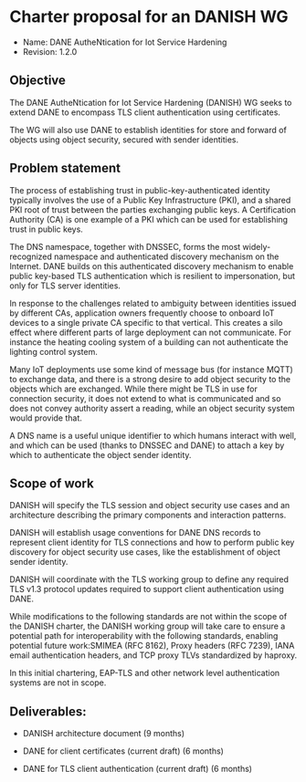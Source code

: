 # Charter proposal for an DANISH WG

- Name: DANE AutheNtication for Iot Service Hardening
- Revision: 1.2.0

## Objective

The DANE AutheNtication for Iot Service Hardening (DANISH) WG seeks to
extend DANE to encompass TLS client authentication using certificates.

The WG will also use DANE to establish identities for store and forward of
objects using object security, secured with sender identities.

## Problem statement

The process of establishing trust in public-key-authenticated identity
typically involves the use of a Public Key Infrastructure (PKI), and a
shared PKI root of trust between the parties exchanging public keys. A
Certification Authority (CA) is one example of a PKI which can be used for
establishing trust in public keys.

The DNS namespace, together with DNSSEC, forms the most widely-recognized
namespace and authenticated discovery mechanism on the Internet.
DANE builds on this authenticated discovery mechanism to enable public key-based
TLS authentication which is resilient to impersonation, but only for TLS
server identities.

In response to the challenges related to ambiguity between identities issued
by different CAs, application owners frequently choose to onboard IoT devices
to a single private CA specific to that vertical.
This creates a silo effect where different parts of large deployment can not
communicate.  For instance the heating cooling system of a building can not
authenticate the lighting control system.

Many IoT deployments use some kind of message bus (for instance MQTT) to
exchange data, and there is a strong desire to add object security
to the objects which are exchanged.
While there might be TLS in use for connection security, it does not extend to what is communicated and so does not convey authority assert a reading, while an object security system would provide that.

A DNS name is a useful unique identifier to which humans interact with well,
and which can be used (thanks to DNSSEC and DANE) to attach a key by which to
authenticate the object sender identity.

## Scope of work

DANISH will specify the TLS session and object security use cases and an
architecture describing the primary components and interaction patterns.

DANISH will establish usage conventions for DANE DNS records to represent
client identity for TLS connections and how to perform public key discovery
for object security use cases, like the establishment of object sender
identity.

DANISH will coordinate with the TLS working group to define any required
TLS v1.3 protocol updates required to support client authentication using
DANE.

While modifications to the following standards are not within the scope of
the DANISH charter, the DANISH working group will take care to ensure a
potential path for interoperability with the following standards, enabling
potential future work:SMIMEA (RFC 8162), Proxy headers (RFC 7239), IANA
email authentication headers, and TCP proxy TLVs standardized by haproxy.

In this initial chartering, EAP-TLS and other network level authentication systems are not in scope.

## Deliverables:

* DANISH architecture document (9 months)

* DANE for client certificates (current draft) (6 months)

* DANE for TLS client authentication (current draft) (6 months)



